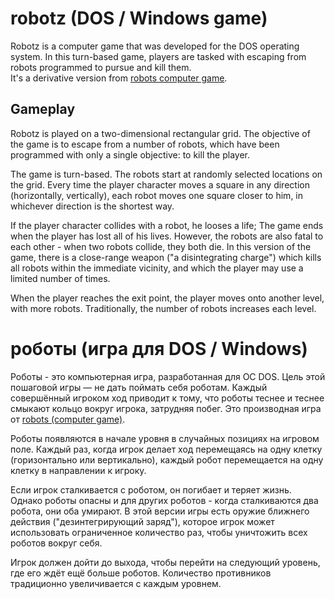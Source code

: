 # robotz (DOS / Windows game)
Robotz is a computer game that was developed for the DOS operating system. In this turn-based game, players are tasked with escaping from robots programmed to pursue and kill them.  
It's a derivative version from [robots computer game](https://en.wikipedia.org/wiki/Robots_(computer_game)). 

## Gameplay
Robotz is played on a two-dimensional rectangular grid. The objective of the game is to escape from a number of robots, which have been programmed with only a single objective: to kill the player.

The game is turn-based. The robots start at randomly selected locations on the grid. Every time the player character moves a square in any direction (horizontally, vertically), each robot moves one square closer to him, in whichever direction is the shortest way.

If the player character collides with a robot, he looses a life; The game ends when the player has lost all of his lives. However, the robots are also fatal to each other - when two robots collide, they both die. In this version of the game, there is a close-range weapon ("a disintegrating charge") which kills all robots within the immediate vicinity, and which the player may use a limited number of times.

When the player reaches the exit point, the player moves onto another level, with more robots. Traditionally, the number of robots increases each level.

# роботы (игра для DOS / Windows)
Роботы - это компьютерная игра, разработанная для ОС DOS. Цель этой пошаговой игры — не дать поймать себя роботам. Каждый совершённый игроком ход приводит к тому, что роботы теснее и теснее смыкают кольцо вокруг игрока, затрудняя побег.
Это производная игра от [robots (computer game)](https://en.wikipedia.org/wiki/Robots_(computer_game)).

Роботы появляются в начале уровня в случайных позициях на игровом поле. Каждый раз, когда игрок делает ход перемещаясь на одну клетку (горизонтально или вертикально), каждый робот перемещается на одну клетку в направлении к игроку.

Если игрок сталкивается с роботом, он погибает и теряет жизнь. Однако роботы опасны и для других роботов - когда сталкиваются два робота, они оба умирают. В этой версии игры есть оружие ближнего действия ("дезинтегрирующий заряд"), которое игрок может использовать ограниченное количество раз, чтобы уничтожить всех роботов вокруг себя.

Игрок должен дойти до выхода, чтобы перейти на следующий уровень, где его ждёт ещё больше роботов. Количество противников традиционно увеличивается с каждым уровнем.
